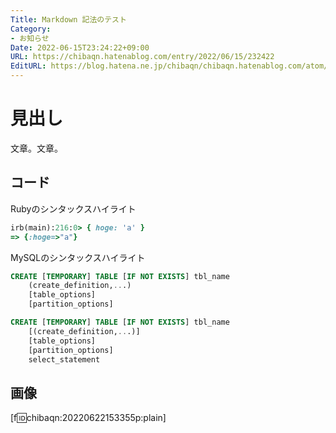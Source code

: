 ```yaml
---
Title: Markdown 記法のテスト
Category:
- お知らせ
Date: 2022-06-15T23:24:22+09:00
URL: https://chibaqn.hatenablog.com/entry/2022/06/15/232422
EditURL: https://blog.hatena.ne.jp/chibaqn/chibaqn.hatenablog.com/atom/entry/13574176438102537385
---
```


# 見出し

文章。文章。

## コード

Rubyのシンタックスハイライト

```ruby
irb(main):216:0> { hoge: 'a' }
=> {:hoge=>"a"}
```

MySQLのシンタックスハイライト

```sql
CREATE [TEMPORARY] TABLE [IF NOT EXISTS] tbl_name
    (create_definition,...)
    [table_options]
    [partition_options]

CREATE [TEMPORARY] TABLE [IF NOT EXISTS] tbl_name
    [(create_definition,...)]
    [table_options]
    [partition_options]
    select_statement
```

## 画像

[f:id:chibaqn:20220622153355p:plain]

